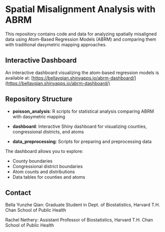 # Spatial Misalignment Analysis with ABRM

This repository contains code and data for analyzing spatially misaligned data using Atom-Based Regression Models (ABRM) and comparing them with traditional dasymetric mapping approaches.

## Interactive Dashboard

An interactive dashboard visualizing the atom-based regression models is available at:
[https://bellayqian.shinyapps.io/abrm-dashboard/](https://bellayqian.shinyapps.io/abrm-dashboard/)

## Repository Structure

- **poisson_analysis**: R scripts for statistical analysis comparing ABRM with dasymetric mapping

- **dashboard**: Interactive Shiny dashboard for visualizing counties, congressional districts, and atoms

- **data_preprocessing**: Scripts for preparing and preprocessing data

The dashboard allows you to explore:
- County boundaries
- Congressional district boundaries
- Atom counts and distributions
- Data tables for counties and atoms

## Contact

Bella Yunzhe Qian: Graduate Student in Dept. of Biostatistics, Harvard T.H. Chan School of Public Health

Rachel Nethery: Assistant Professor of Biostatistics, Harvard T.H. Chan School of Public Health
